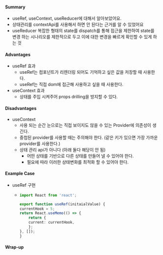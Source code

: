 #### Summary
- useRef, useContext, useReducer에 대해서 알아보았어요.
- 상태관리를 contextApi를 사용해서 하면 안 된다는 근거를 알 수 있었어요
- useReducer 복잡한 형태의 state를 dispatch를 통해 접근을 제한하여 state를 변경 하는 시나리오를 제한적으로 두고 이에 대한 변경을 빠르게 확인할 수 있게 하는 것 

#### Advantages
- useRef 효과
    - useRef는 컴포넌트가 리렌더링 되어도 기억하고 싶은 값을 저장할 때 사용한다.
    - useRef는 직접 dom에 접근해 사용하고 싶을 때 사용한다.
- useContext 효과
    - 상태를 주입 시켜주어 props drilling을 방지할 수 있다. 

#### Disadvantages
- useContext
  - 사용 되는 순간 눈으로는 직접 보이지도 않을 수 있는 Provider에 의존성이 생긴다.
  - 중첩된 provider를 사용할 때는 주의해야 한다. (같은 키가 있으면 가장 가까운 provider를 사용한다.)
  - 상태 관리 api가 아니다 (아래 둘다 해당이 안 됨)
    - 어떤 상태를 기반으로 다른 상태를 만들어 낼 수 있어야 한다.
    - 필요에 따라 이러한 상태변화를 최적화 할 수 있어야 한다.
    

#### Example Case
- useRef 구현
  - ```typescript
    import React from 'react';
    
    export function useRef(initaialValue) {
    currentHook = 5;
    return React.useMemo(() => {
        return {
        current: currentHook,
        };
    }, []);
    }
    ```

#### Wrap-up

